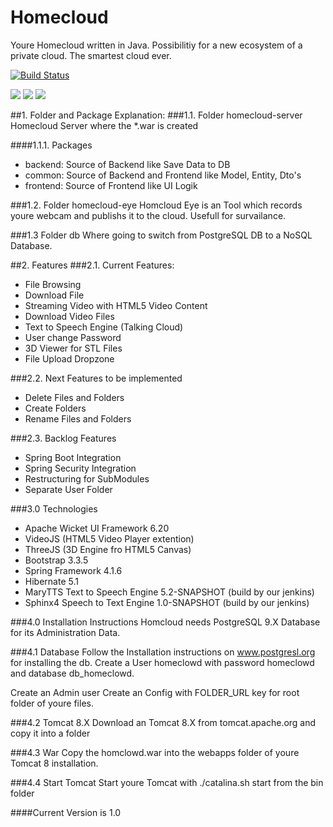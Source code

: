 # Homecloud

Youre Homecloud written in Java. Possibilitiy for a new ecosystem of a private cloud.
The smartest cloud ever. 

[![Build Status](https://travis-ci.org/rkunas/homecloud.svg?branch=master)](https://travis-ci.org/rkunas/homecloud)

<img src="http://81.169.224.34:8090/download/attachments/9961474/Bildschirmfoto%202015-07-07%20um%2019.08.00.png?version=1&modificationDate=1436288899390&api=v2"/>

<img src="http://81.169.224.34:8090/download/attachments/9961474/Bildschirmfoto%202015-07-07%20um%2019.10.06.png?version=1&modificationDate=1436289018884&api=v2"/>

<img src="http://81.169.224.34:8090/download/attachments/9961474/Bildschirmfoto%202015-07-08%20um%2020.21.29.png?version=1&modificationDate=1436379725233&api=v2"/>

##1. Folder and Package Explanation:
###1.1. Folder homecloud-server 
Homecloud Server where the *.war is created

####1.1.1. Packages
- backend: Source of Backend like Save Data to DB
- common: Source of Backend and Frontend like Model, Entity, Dto's
- frontend: Source of Frontend like UI Logik  

###1.2. Folder homecloud-eye
Homcloud Eye is an Tool which records youre webcam and publishs it to the cloud. Usefull for survailance.

###1.3 Folder db
Where going to switch from PostgreSQL DB to a NoSQL Database.

##2. Features
###2.1. Current Features:
- File Browsing
- Download File
- Streaming Video with HTML5 Video Content
- Download Video Files
- Text to Speech Engine (Talking Cloud)
- User change Password
- 3D Viewer for STL Files
- File Upload Dropzone 

###2.2. Next Features to be implemented
- Delete Files and Folders
- Create Folders
- Rename Files and Folders

###2.3. Backlog Features
- Spring Boot Integration
- Spring Security Integration
- Restructuring for SubModules
- Separate User Folder

###3.0 Technologies
- Apache Wicket UI Framework 6.20
- VideoJS (HTML5 Video Player extention)
- ThreeJS (3D Engine fro HTML5 Canvas)
- Bootstrap 3.3.5
- Spring Framework 4.1.6
- Hibernate 5.1
- MaryTTS Text to Speech Engine 5.2-SNAPSHOT (build by our jenkins) 
- Sphinx4 Speech to Text Engine 1.0-SNAPSHOT (build by our jenkins)

###4.0 Installation Instructions
Homcloud needs PostgreSQL 9.X Database for its Administration Data.

###4.1 Database
Follow the Installation instructions on www.postgresl.org for installing the db.
Create a User homeclowd with password homeclowd and database db_homeclowd.

Create an Admin user 
Create an Config with FOLDER_URL key for root folder of youre files.

###4.2 Tomcat 8.X
Download an Tomcat 8.X from tomcat.apache.org and copy it into a folder 

###4.3 War
Copy the homclowd.war into the webapps folder of youre Tomcat 8 installation.

###4.4 Start Tomcat
Start youre Tomcat with ./catalina.sh start from the bin folder 

####Current Version is 1.0


